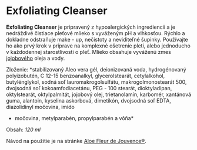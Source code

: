 Exfoliating Cleanser
====================

**Exfoliating Cleanser** je pripravený z hypoalergických ingrediencii a je
nedráždivé čistiace pleťové mlieko s vyváženým pH a vlhkosťou. Rýchlo a dokladne
odstraňuje make - up, nečistoty a neviditeľné šupinky. Používajte ho ako prvý
krok v príprave na komplexné ošetrenie pleti, alebo jednoducho v každodennej
starostlivosti o pleť. Mlieko obsahuje vyváženú zmes
[jojobového](../bylinky/jojoba) oleja a vody.

Zloženie: *stabilizovaný Aleo vera gél, deionizovaná voda, hydrogénovaný
polyizobutén, C 12-15 benzoanalkyl, glycerolstearát, cetylalkohol,
butylénglykol, sodná soľ lauromakrogolsulfátu, makrogolmonostearát 500,
dvojsodná soľ kokoamfodiacetánu, PEG - 100 stearát, dioktyladipan, oktylstearát,
oktylpalmitát, jojobový olej, trietanolamín, karbomér, xantánová guma, alantoin,
kyselina askorbová, dimetikón, dvojsodná soľ EDTA, diazolidinyl močovina, imido
- močovina, metylparabén, propylparabén a vôňa*

Obsah: *120 ml*

Návod na použitie je na stránke
[Aloe Fleur de Jouvence®](aloe-fleur-de-juouvence).
